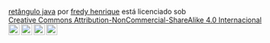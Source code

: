 <p xmlns:cc="http://creativecommons.org/ns#" xmlns:dct="http://purl.org/dc/terms/"><a property="dct:title" rel="cc :attributionURL" href="https://afonsodavis.github.io/retangulo-java/">retângulo java</a> por <a rel="cc:attributionURL dct:creator" property="cc:attributionName" href= "https://github.com/afonsoDavis?tab=repositories">fredy henrique</a> está licenciado sob <a href="https://creativecommons.org/licenses/by-nc-sa/4.0/?ref =chooser-v1" target="_blank" rel="license noopener noreferrer" style="display:inline-block;">Creative Commons Attribution-NonCommercial-ShareAlike 4.0 Internacional<img style="height:22px!important;margin- esquerda:3px;alinhamento vertical:fundo do texto;" src="https://mirrors.creativecommons.org/presskit/icons/cc.svg?ref=chooser-v1" alt=""><img style="height:22px!important;margin-left:3px;vertical -align:texto inferior;" src="https://mirrors.creativecommons.org/presskit/icons/by.svg?ref=chooser-v1" alt=""><img style="height:22px!important;margin-left:3px;vertical -align:texto inferior;" src="https://mirrors.creativecommons.org/presskit/icons/nc.svg?ref=chooser-v1" alt=""><img style="height:22px!important;margin-left:3px;vertical -align:texto inferior;" src="https://mirrors.creativecommons.org/presskit/icons/sa.svg?ref=chooser-v1" alt=""></a></p>
